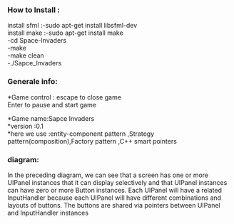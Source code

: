 <!--<p align="center">
    <img src="https://github.com/amaraoussama94/Thomas-Wass-Alone/blob/main/game_pic.png"  >  
</p>-->

<h3 align="left">How to Install : </h3> 

install sfml :-sudo apt-get install libsfml-dev</br>
install make :-sudo apt-get install  make</br>
              -cd Space-Invaders </br>
              -make</br>
              -make clean</br>
              -./Sapce_Invaders</br>


<h3 align="left">Generale info: </h3>    
*Game control :
escape to close  game</br>
Enter to pause and start game </br>
 


*Game name:Sapce Invaders</br>
*version :0.1</br>
*here we use :entity-component pattern ,Strategy pattern(composition),Factory pattern ,C++ smart pointers</br>
<h3 align="left">diagram:</h3>   
<!--<p align="center">
    <img src="https://github.com/amaraoussama94/Thomas-Wass-Alone/blob/main/game_pic.png"  >  
</p>-->
In the preceding diagram, we can see that a screen has one or more UIPanel
instances that it can display selectively and that UIPanel instances can have zero or
more Button instances. Each UIPanel will have a related InputHandler because
each UIPanel will have different combinations and layouts of buttons. The buttons
are shared via pointers between UIPanel and InputHandler instances
 

 